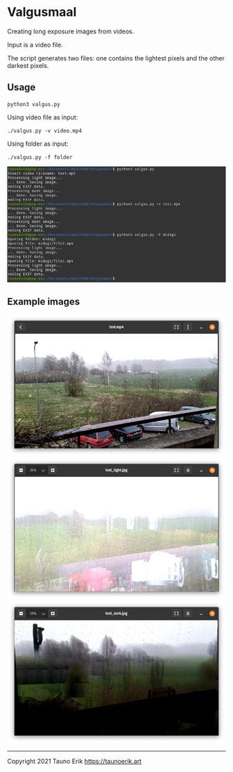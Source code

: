 # Valgusmaal

Creating long exposure images from videos.

Input is a video file.

The script generates two files: one contains the lightest pixels and the other darkest pixels.

## Usage

    python3 valgus.py

Using video file as input:

    ./valgus.py -v video.mp4

Using folder as input:

    ./valgus.py -f folder

![Example](img/Ekraanipilt%202021-12-02%2020-23-17.png)

## Example images

![Example](img/video.png)
![Example](img/light.png)
![Example](img/dark.png)
 ___

Copyright 2021 Tauno Erik https://taunoerik.art